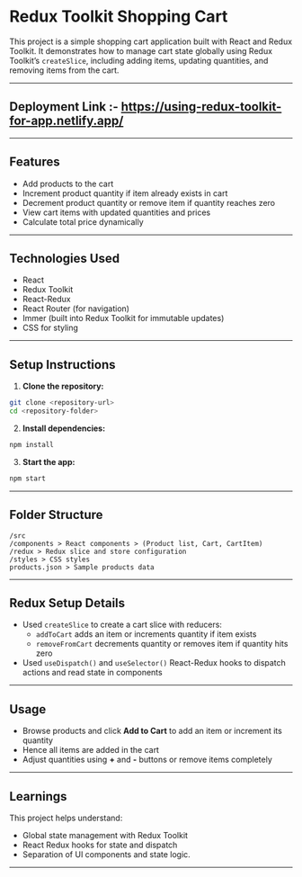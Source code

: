 # Redux Toolkit Shopping Cart

This project is a simple shopping cart application built with React and Redux Toolkit. It demonstrates how to manage cart state globally using Redux Toolkit’s `createSlice`, including adding items, updating quantities, and removing items from the cart.

---

## Deployment Link :- https://using-redux-toolkit-for-app.netlify.app/

---

## Features

- Add products to the cart
- Increment product quantity if item already exists in cart
- Decrement product quantity or remove item if quantity reaches zero
- View cart items with updated quantities and prices
- Calculate total price dynamically

---

## Technologies Used

- React
- Redux Toolkit
- React-Redux
- React Router (for navigation)
- Immer (built into Redux Toolkit for immutable updates)
- CSS for styling

---

## Setup Instructions

1. **Clone the repository:**

```bash
git clone <repository-url>
cd <repository-folder>
```

2. **Install dependencies:**

```bash
npm install
```

3. **Start the app:**

``` bash
npm start
```

---

## Folder Structure

```
/src
/components > React components > (Product list, Cart, CartItem)
/redux > Redux slice and store configuration
/styles > CSS styles
products.json > Sample products data
```

---

## Redux Setup Details

- Used `createSlice` to create a cart slice with reducers:
  - `addToCart` adds an item or increments quantity if item exists
  - `removeFromCart` decrements quantity or removes item if quantity hits zero
- Used `useDispatch()` and `useSelector()` React-Redux hooks to dispatch actions and read state in components

---

## Usage

- Browse products and click **Add to Cart** to add an item or increment its quantity
- Hence all items are added in the cart
- Adjust quantities using **+** and **-** buttons or remove items completely

---

## Learnings

This project helps understand:

- Global state management with Redux Toolkit
- React Redux hooks for state and dispatch
- Separation of UI components and state logic.

---

